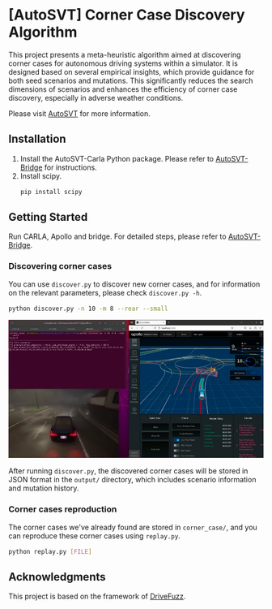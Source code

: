 # \[AutoSVT\] Corner Case Discovery Algorithm 
This project presents a meta-heuristic algorithm aimed at discovering corner cases for autonomous driving systems within a simulator. It is designed based on several empirical insights, which provide guidance for both seed scenarios and mutations. This significantly reduces the search dimensions of scenarios and enhances the efficiency of corner case discovery, especially in adverse weather conditions.

Please visit [AutoSVT](https://idslab-autosec.github.io/) for more information.

## Installation
1. Install the AutoSVT-Carla Python package. Please refer to [AutoSVT-Bridge](https://github.com/idslab-autosec/AutoSVT-Carla-Apollo-Bridge) for instructions.
2. Install scipy.
    ```bash
    pip install scipy
    ```


## Getting Started
Run CARLA, Apollo and bridge. For detailed steps, please refer to [AutoSVT-Bridge](https://github.com/idslab-autosec/AutoSVT-Carla-Apollo-Bridge).

### Discovering corner cases
You can use `discover.py` to discover new corner cases, and for information on the relevant parameters, please check `discover.py -h`.

```bash
python discover.py -n 10 -m 8 --rear --small
```
![example](docs/images/getting_started.jpg)

After running `discover.py`, the discovered corner cases will be stored in JSON format in the `output/` directory, which includes scenario information and mutation history.

### Corner cases reproduction
The corner cases we've already found are stored in `corner_case/`, and you can reproduce these corner cases using `replay.py`.

```bash
python replay.py [FILE]
```

## Acknowledgments
This project is based on the framework of [DriveFuzz](https://gitlab.com/s3lab-code/public/drivefuzz).